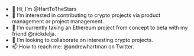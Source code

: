 - 👋 Hi, I’m @HartToTheStars
- 👀 I’m interested in contributing to crypto projects via product management or project management. 
- 🌱 I’m currently taking an Ethereum project from concept to beta with my friend @nickdelja.
- 💞️ I’m looking to collaborate on interesting crypto projects.
- 📫 How to reach me: @andrewhartman on Twitter.
